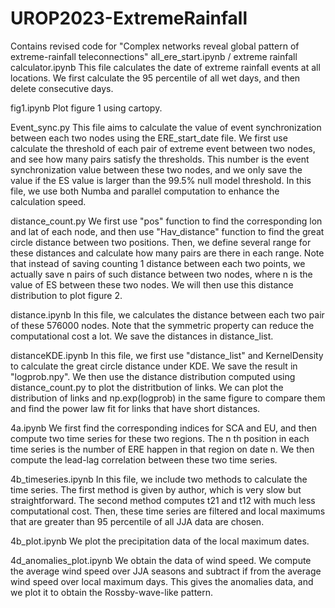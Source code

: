# UROP2023-ExtremeRainfall
Contains revised code for "Complex networks reveal global pattern of  extreme-rainfall teleconnections"
all_ere_start.ipynb / extreme rainfall calculator.ipynb
This file calculates the date of extreme rainfall events at all locations. We first calculate the 95 percentile of all wet days, and then delete consecutive days. 

fig1.ipynb
Plot figure 1 using cartopy. 

Event_sync.py
This file aims to calculate the value of event synchronization between each two nodes using the ERE_start_date file. We first use calculate the threshold of each pair of extreme event between two nodes, and see how many pairs satisfy the thresholds. This number is the event synchronization value between these two nodes, and we only save the value if the ES value is larger than the 99.5% null model threshold. In this file, we use both Numba and parallel computation to enhance the calculation speed. 

distance_count.py
We first use "pos" function to find the corresponding lon and lat of each node, and then use "Hav_distance" function to find the great circle distance between two positions. Then, we define several range for these distances and calculate how many pairs are there in each range. Note that instead of saving counting 1 distance between each two points, we actually save n pairs of such distance between two nodes, where n is the value of ES between these two nodes. We will then use this distance distribution to plot figure 2. 

distance.ipynb
In this file, we calculates the distance between each two pair of these 576000 nodes. Note that the symmetric property can reduce the computational cost a lot. We save the distances in distance_list. 

distanceKDE.ipynb
In this file, we first use "distance_list" and KernelDensity to calculate the great circle distance under KDE. We save the result in "logprob.npy". We then use the distance distribution computed using distance_count.py to plot the distritbution of links. We can plot the distribution of links and np.exp(logprob) in the same figure to compare them and find the power law fit for links that have short distances. 


4a.ipynb
We first find the corresponding indices for SCA and EU, and then compute two time series for these two regions. The n th position in each time series is the number of ERE happen in that region on date n. We then compute the lead-lag correlation between these two time series. 

4b_timeseries.ipynb
In this file, we include two methods to calculate the time series. The first method is given by author, which is very slow but straightforward. The second method computes t21 and t12 with much less computational cost. Then, these time series are filtered and local maximums that are greater than 95 percentile of all JJA data are chosen. 

4b_plot.ipynb
We plot the precipitation data of the local maximum dates. 

4d_anomalies_plot.ipynb
We obtain the data of wind speed. We compute the average wind speed over JJA seasons and subtract if from the average wind speed over local maximum days. This gives the anomalies data, and we plot it to obtain the Rossby-wave-like pattern. 


